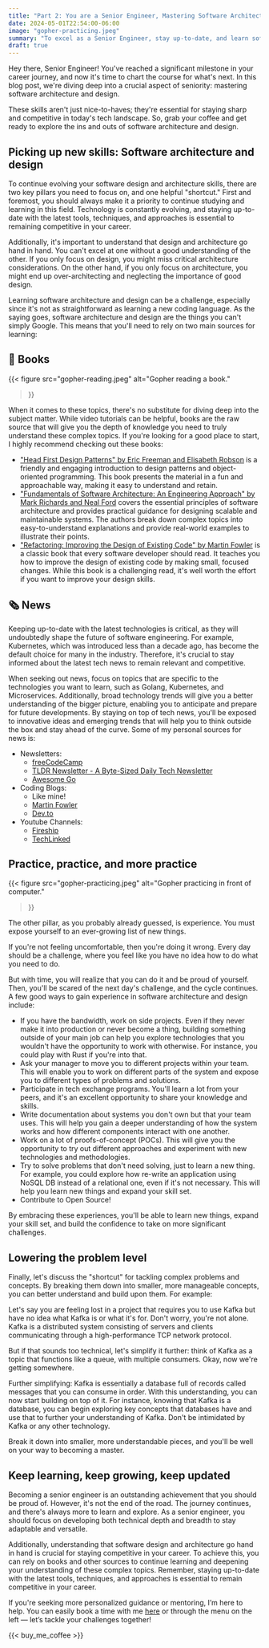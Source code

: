 ```yaml
---
title: "Part 2: You are a Senior Engineer, Mastering Software Architecture and Design"
date: 2024-05-01T22:54:00-06:00
image: "gopher-practicing.jpeg"
summary: "To excel as a Senior Engineer, stay up-to-date, and learn software design and architecture. Focus on Books and practice!"
draft: true
---
```


Hey there, Senior Engineer! You've reached a significant milestone in your career journey, and now it's time to chart the course for what's next. In this blog post, we're diving deep into a crucial aspect of seniority: mastering software architecture and design.

These skills aren't just nice-to-haves; they're essential for staying sharp and competitive in today's tech landscape. So, grab your coffee and get ready to explore the ins and outs of software architecture and design.

## Picking up new skills: Software architecture and design

To continue evolving your software design and architecture skills, there are two key pillars you need to focus on, and one helpful "shortcut." First and foremost, you should always make it a priority to continue studying and learning in this field. Technology is constantly evolving, and staying up-to-date with the latest tools, techniques, and approaches is essential to remaining competitive in your career.

Additionally, it's important to understand that design and architecture go hand in hand. You can't excel at one without a good understanding of the other. If you only focus on design, you might miss critical architecture considerations. On the other hand, if you only focus on architecture, you might end up over-architecting and neglecting the importance of good design.

Learning software architecture and design can be a challenge, especially since it's not as straightforward as learning a new coding language. As the saying goes, software architecture and design are the things you can't simply Google. This means that you'll need to rely on two main sources for learning:

## 📕 Books

{{< figure
  src="gopher-reading.jpeg"
  alt="Gopher reading a book."
>}}

When it comes to these topics, there's no substitute for diving deep into the subject matter. While video tutorials can be helpful, books are the raw source that will give you the depth of knowledge you need to truly understand these complex topics. If you're looking for a good place to start, I highly recommend checking out these books:

- ["Head First Design Patterns" by Eric Freeman and Elisabeth Robson](https://amzn.to/3UAChYK) is a friendly and engaging introduction to design patterns and object-oriented programming. This book presents the material in a fun and approachable way, making it easy to understand and retain.
- ["Fundamentals of Software Architecture: An Engineering Approach" by Mark Richards and Neal Ford](https://amzn.to/3UJsQYa) covers the essential principles of software architecture and provides practical guidance for designing scalable and maintainable systems. The authors break down complex topics into easy-to-understand explanations and provide real-world examples to illustrate their points.
- ["Refactoring: Improving the Design of Existing Code" by Martin Fowler](https://amzn.to/3WrZ4Ze) is a classic book that every software developer should read. It teaches you how to improve the design of existing code by making small, focused changes. While this book is a challenging read, it's well worth the effort if you want to improve your design skills.

## 🗞️ News

Keeping up-to-date with the latest technologies is critical, as they will undoubtedly shape the future of software engineering. For example, Kubernetes, which was introduced less than a decade ago, has become the default choice for many in the industry. Therefore, it's crucial to stay informed about the latest tech news to remain relevant and competitive.

When seeking out news, focus on topics that are specific to the technologies you want to learn, such as Golang, Kubernetes, and Microservices. Additionally, broad technology trends will give you a better understanding of the bigger picture, enabling you to anticipate and prepare for future developments. By staying on top of tech news, you'll be exposed to innovative ideas and emerging trends that will help you to think outside the box and stay ahead of the curve. Some of my personal sources for news is:

- Newsletters:
  - [freeCodeCamp](https://www.freecodecamp.org/news/tag/newsletter/)
  - [TLDR Newsletter - A Byte-Sized Daily Tech Newsletter](https://tldr.tech/)
  - [Awesome Go](https://go.libhunt.com/newsletter)
- Coding Blogs:
  - Like mine!
  - [Martin Fowler](https://martinfowler.com/)
  - [Dev.to](https://dev.to/)
- Youtube Channels:
  - [Fireship](https://www.youtube.com/@Fireship)
  - [TechLinked](https://www.youtube.com/@TechLinked)

## Practice, practice, and more practice

{{< figure
  src="gopher-practicing.jpeg"
  alt="Gopher practicing in front of computer."
>}}

The other pillar, as you probably already guessed, is experience. You must expose yourself to an ever-growing list of new things.

If you're not feeling uncomfortable, then you're doing it wrong. Every day should be a challenge, where you feel like you have no idea how to do what you need to do.

But with time, you will realize that you can do it and be proud of yourself. Then, you'll be scared of the next day's challenge, and the cycle continues. A few good ways to gain experience in software architecture and design include:

- If you have the bandwidth, work on side projects. Even if they never make it into production or never become a thing, building something outside of your main job can help you explore technologies that you wouldn't have the opportunity to work with otherwise. For instance, you could play with Rust if you're into that.
- Ask your manager to move you to different projects within your team. This will enable you to work on different parts of the system and expose you to different types of problems and solutions.
- Participate in tech exchange programs. You'll learn a lot from your peers, and it's an excellent opportunity to share your knowledge and skills.
- Write documentation about systems you don't own but that your team uses. This will help you gain a deeper understanding of how the system works and how different components interact with one another.
- Work on a lot of proofs-of-concept (POCs). This will give you the opportunity to try out different approaches and experiment with new technologies and methodologies.
- Try to solve problems that don't need solving, just to learn a new thing. For example, you could explore how re-write an application using NoSQL DB instead of a relational one, even if it's not necessary. This will help you learn new things and expand your skill set.
- Contribute to Open Source!

By embracing these experiences, you'll be able to learn new things, expand your skill set, and build the confidence to take on more significant challenges.

## Lowering the problem level

Finally, let's discuss the "shortcut" for tackling complex problems and concepts. By breaking them down into smaller, more manageable concepts, you can better understand and build upon them. For example:

Let's say you are feeling lost in a project that requires you to use Kafka but have no idea what Kafka is or what it's for. Don't worry, you're not alone. Kafka is a distributed system consisting of servers and clients communicating through a high-performance TCP network protocol.

But if that sounds too technical, let's simplify it further: think of Kafka as a topic that functions like a queue, with multiple consumers. Okay, now we're getting somewhere.

Further simplifying: Kafka is essentially a database full of records called messages that you can consume in order. With this understanding, you can now start building on top of it. For instance, knowing that Kafka is a database, you can begin exploring key concepts that databases have and use that to further your understanding of Kafka. Don't be intimidated by Kafka or any other technology.

Break it down into smaller, more understandable pieces, and you'll be well on your way to becoming a master.

## Keep learning, keep growing, keep updated

Becoming a senior engineer is an outstanding achievement that you should be proud of. However, it's not the end of the road. The journey continues, and there's always more to learn and explore. As a senior engineer, you should focus on developing both technical depth and breadth to stay adaptable and versatile.

Additionally, understanding that software design and architecture go hand in hand is crucial for staying competitive in your career. To achieve this, you can rely on books and other sources to continue learning and deepening your understanding of these complex topics. Remember, staying up-to-date with the latest tools, techniques, and approaches is essential to remain competitive in your career.

If you're seeking more personalized guidance or mentoring, I’m here to help. You can easily book a time with me [here](https://cal.com/alexandrecastrotech/mentoring) or through the menu on the left — let’s tackle your challenges together!

{{< buy_me_coffee >}}
